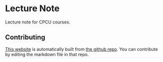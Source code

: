 # Lecture Note

Lecture note for CPCU courses.

## Contributing

[This website](#) is automatically built from [the github repo](#).
You can contribute by editing the markdown file in that repo.

